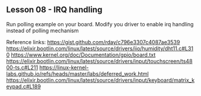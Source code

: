 ## Lesson 08 - IRQ handling

Run polling example on your board.
Modify you driver to enable irq handling instead of polling mechanism

Reference links:
https://gist.github.com/rday/c796e3307c4087ae3539
https://elixir.bootlin.com/linux/latest/source/drivers/iio/humidity/dht11.c#L310
https://www.kernel.org/doc/Documentation/gpio/board.txt
https://elixir.bootlin.com/linux/latest/source/drivers/input/touchscreen/ts4800-ts.c#L211
https://linux-kernel-labs.github.io/refs/heads/master/labs/deferred_work.html
https://elixir.bootlin.com/linux/latest/source/drivers/input/keyboard/matrix_keypad.c#L189
